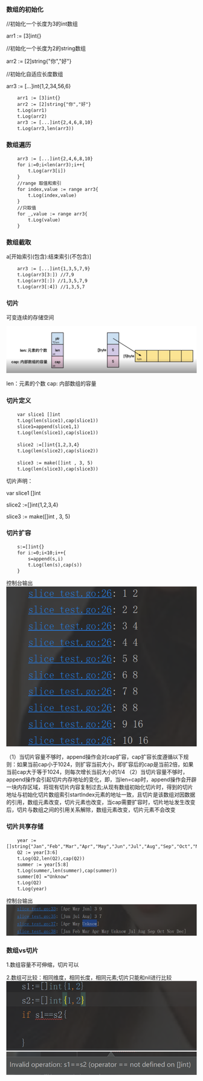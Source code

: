 ### 数组的初始化
//初始化一个长度为3的int数组

arr1 := [3]int{}

//初始化一个长度为2的string数组

arr2 := [2]string{"你","好"}

//初始化自适应长度数组

arr3 := [...]int{1,2,34,56,6}

```
	arr1 := [3]int{}
	arr2 := [2]string{"你","好"}
	t.Log(arr1)
	t.Log(arr2)
	arr3 := [...]int{2,4,6,8,10}
	t.Log(arr3,len(arr3))
```

### 数组遍历
```
	arr3 := [...]int{2,4,6,8,10}
	for i:=0;i<len(arr3);i++{
		t.Log(arr3[i])
	}
	//range 取值和索引
	for index,value := range arr3{
		t.Log(index,value)
	}
	//只取值
	for _,value := range arr3{
		t.Log(value)
	}
```

### 数组截取
a[开始索引(包含):结束索引(不包含)]

```
	arr3 := [...]int{1,3,5,7,9}
	t.Log(arr3[3:]) //7,9
	t.Log(arr3[:]) //1,3,5,7,9
	t.Log(arr3[:4]) //1,3,5,7
```

### 切片

可变连续的存储空间

![image](../images/slince.png)

len：元素的个数
cap: 内部数组的容量


### 切片定义

```
	var slice1 []int
	t.Log(len(slice1),cap(slice1))
	slice1=append(slice1,1)
	t.Log(len(slice1),cap(slice1))

	slice2 :=[]int{1,2,3,4}
	t.Log(len(slice2),cap(slice2))

	slice3 := make([]int , 3, 5)
	t.Log(len(slice3),cap(slice3))

```
切片声明：

var slice1 []int

slice2 :=[]int{1,2,3,4}

slice3 := make([]int , 3, 5)

### 切片扩容

```
	s:=[]int{}
	for i:=0;i<10;i++{
		s=append(s,i)
		t.Log(len(s),cap(s))
	}
```
控制台输出
![image](../images/console.png)

（1）当切片容量不够时，append操作会对cap扩容，cap扩容长度遵循以下规则：如果当前cap小于1024，则扩容当前大小，即扩容后的cap是当前2倍，如果当前cap大于等于1024，则每次增长当前大小的1/4
（2）当切片容量不够时，append操作会引起切片内存地址的变化，即，当len=cap时，append操作会开辟一块内存区域，将现有切片内容复制过去;从现有数组初始化切片时，得到的切片地址与初始化切片数组索引startIndex元素的地址一致，且切片是该数组对因数据的引用，数组元素改变，切片元素也改变，当cap需要扩容时，切片地址发生改变后，切片与数组之间的引用关系解除，数组元素改变，切片元素不会改变

### 切片共享存储
```
	year := []string{"Jan","Feb","Mar","Apr","May","Jun","Jul","Aug","Sep","Oct","Nov","Dec"}
	Q2 := year[3:6]
	t.Log(Q2,len(Q2),cap(Q2))
	summer := year[5:8]
	t.Log(summer,len(summer),cap(summer))
	summer[0] ="Unknow"
	t.Log(Q2)
	t.Log(year)
```
控制台输出
![image](../images/console2.png)

### 数组vs切片
1.数组容量不可伸缩，切片可以

2.数组可比较：相同维度，相同长度，相同元素;切片只能和nil进行比较
![image](../images/console3.png)
![image](../images/console4.png)